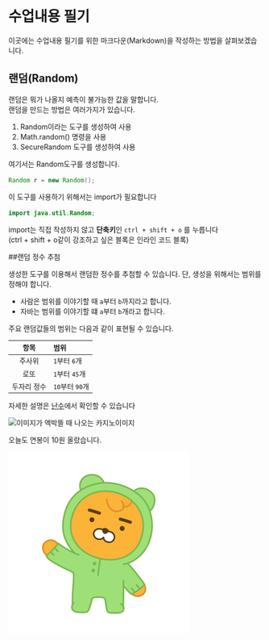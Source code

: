 # 수업내용 필기

이곳에는 수업내용 필기를 위한 마크다운(Markdown)을 작성하는 방법을 살펴보겠습니다.

## 랜덤(Random)

랜덤은 뭐가 나올지 예측이 불가능한 값을 말합니다.  
랜덤을 만드는 방법은 여러가지가 있습니다.

1. Random이라는 도구를 생성하여 사용
2. Math.random() 명령을 사용
3. SecureRandom 도구를 생성하여 사용

여기서는 Random도구를 생성합니다.  

```java
Random r = new Random();
```

이 도구를 사용하기 위해서는 import가 필요합니다

```java
import java.util.Random;
```

import는 직접 작성하지 않고 **단축키**인 `ctrl + shift + o` 를 누릅니다  
(ctrl + shift + o같이 강조하고 싶은 블록은 인라인 코드 블록)

##랜덤 정수  추첨

생성한 도구를 이용해서 랜덤한 정수를 추첨할 수 있습니다.
단, 생성을 위해서는 범위를 정해야 합니다.

- 사람은 범위를 이야기할 때 `a`부터 `b`까지라고 합니다.
- 자바는 범위를 이야기할 떄 `a`부터 `b`개라고 합니다.

주요 랜덤값들의 범위는 다음과 같이 표현될 수 있습니다.

|항목|범위|
|:---:|:---|
|주사위|`1`부터 `6`개|
|로또|`1`부터 `45`개|
|두자리 정수|`10`부터 `90`개|  

자세한 설명은 [난수](https://ko.wikipedia.org/wiki/%EB%82%9C%EC%88%98)에서 확인할 수 있습니다  

![이미지가 엑박뜰 때 나오는 카지노이미지](https://img.freepik.com/free-vector/realistic-casino-gambling-illustration_52683-99917.jpg?size=626&ext=jpg&ga=GA1.1.1292351815.1710028800&semt=ais)


오늘도 연봉이 10원 올랐습니다.

![좋아 역시 최고야!](./f672d235f4aee4e1752078d5f1f340fa.gif)
